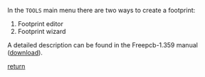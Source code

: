 In the `TOOLS` main menu there are two ways to create a footprint:

1) Footprint editor
2) Footprint wizard

A detailed description can be found in the Freepcb-1.359 manual ([download](https://github.com/Duxah/FreePCB-2/raw/master/FreePcb-2/bin/doc/freepcb_user_guide.pdf)).

[return](How_to.md)
